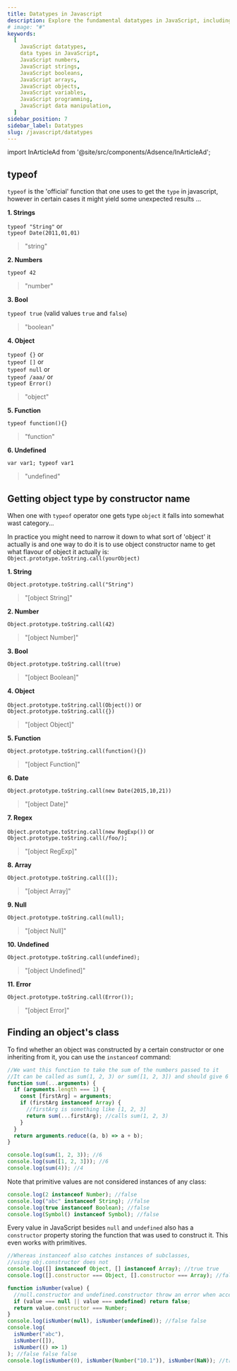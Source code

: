 ```yaml
---
title: Datatypes in Javascript
description: Explore the fundamental datatypes in JavaScript, including numbers, strings, booleans, arrays, objects, and more. Understand how these datatypes are used to store and manipulate data in JavaScript programming
# image: "#"
keywords:
  [
    JavaScript datatypes,
    data types in JavaScript,
    JavaScript numbers,
    JavaScript strings,
    JavaScript booleans,
    JavaScript arrays,
    JavaScript objects,
    JavaScript variables,
    JavaScript programming,
    JavaScript data manipulation,
  ]
sidebar_position: 7
sidebar_label: Datatypes
slug: /javascript/datatypes
---
```


import InArticleAd from '@site/src/components/Adsence/InArticleAd';

<InArticleAd />

## typeof

`typeof` is the 'official' function that one uses to get the `type` in javascript, however in certain cases it might yield some unexpected results ...

**1. Strings**

`typeof "String"` or<br />
`typeof Date(2011,01,01)`

> "string"

**2. Numbers**

`typeof 42`

> "number"

**3. Bool**

`typeof true` (valid values `true` and `false`)

> "boolean"

**4. Object**

`typeof {}` or<br />
`typeof []` or<br />
`typeof null` or<br />
`typeof /aaa/` or<br />
`typeof Error()`

> "object"

**5. Function**

`typeof function(){}`

> "function"

**6. Undefined**

`var var1; typeof var1`

> "undefined"

<InArticleAd />

## Getting object type by constructor name

When one with `typeof` operator one gets type `object` it falls into somewhat wast category...

In practice you might need to narrow it down to what sort of 'object' it actually is and
one way to do it is to use object constructor name to get what flavour of object it actually is: `Object.prototype.toString.call(yourObject)`

**1. String**

`Object.prototype.toString.call("String")`

> "[object String]"

**2. Number**

`Object.prototype.toString.call(42)`

> "[object Number]"

**3. Bool**

`Object.prototype.toString.call(true)`

> "[object Boolean]"

**4. Object**

`Object.prototype.toString.call(Object())` or<br />
`Object.prototype.toString.call({})`

> "[object Object]"

**5. Function**

`Object.prototype.toString.call(function(){})`

> "[object Function]"

**6. Date**

`Object.prototype.toString.call(new Date(2015,10,21))`

> "[object Date]"

**7. Regex**

`Object.prototype.toString.call(new RegExp())` or<br />
`Object.prototype.toString.call(/foo/);`

> "[object RegExp]"

**8. Array**

`Object.prototype.toString.call([]);`

> "[object Array]"

**9. Null**

`Object.prototype.toString.call(null);`

> "[object Null]"

**10. Undefined**

`Object.prototype.toString.call(undefined);`

> "[object Undefined]"

**11. Error**

`Object.prototype.toString.call(Error());`

> "[object Error]"

<InArticleAd />

## Finding an object's class

To find whether an object was constructed by a certain constructor or one inheriting from it, you can use the `instanceof` command:

```js
//We want this function to take the sum of the numbers passed to it
//It can be called as sum(1, 2, 3) or sum([1, 2, 3]) and should give 6
function sum(...arguments) {
  if (arguments.length === 1) {
    const [firstArg] = arguments;
    if (firstArg instanceof Array) {
      //firstArg is something like [1, 2, 3]
      return sum(...firstArg); //calls sum(1, 2, 3)
    }
  }
  return arguments.reduce((a, b) => a + b);
}

console.log(sum(1, 2, 3)); //6
console.log(sum([1, 2, 3])); //6
console.log(sum(4)); //4
```

Note that primitive values are not considered instances of any class:

```js
console.log(2 instanceof Number); //false
console.log("abc" instanceof String); //false
console.log(true instanceof Boolean); //false
console.log(Symbol() instanceof Symbol); //false
```

Every value in JavaScript besides `null` and `undefined` also has a `constructor` property storing the function that was used to construct it. This even works with primitives.

```js
//Whereas instanceof also catches instances of subclasses,
//using obj.constructor does not
console.log([] instanceof Object, [] instanceof Array); //true true
console.log([].constructor === Object, [].constructor === Array); //false true

function isNumber(value) {
  //null.constructor and undefined.constructor throw an error when accessed
  if (value === null || value === undefined) return false;
  return value.constructor === Number;
}
console.log(isNumber(null), isNumber(undefined)); //false false
console.log(
  isNumber("abc"),
  isNumber([]),
  isNumber(() => 1)
); //false false false
console.log(isNumber(0), isNumber(Number("10.1")), isNumber(NaN)); //true true true
```

<InArticleAd />
